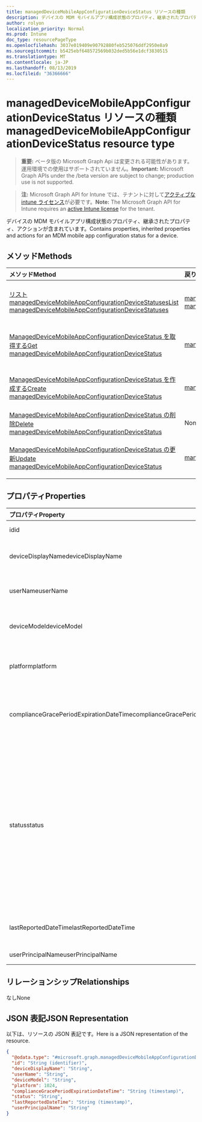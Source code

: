 ```yaml
---
title: managedDeviceMobileAppConfigurationDeviceStatus リソースの種類
description: デバイスの MDM モバイルアプリ構成状態のプロパティ、継承されたプロパティ、アクションが含まれています。
author: rolyon
localization_priority: Normal
ms.prod: Intune
doc_type: resourcePageType
ms.openlocfilehash: 3037e019409e90792880feb525076ddf2950e8a9
ms.sourcegitcommit: b5425ebf648572569b032ded5b56e1dcf3830515
ms.translationtype: MT
ms.contentlocale: ja-JP
ms.lasthandoff: 08/13/2019
ms.locfileid: "36366666"
---
```

# <a name="manageddevicemobileappconfigurationdevicestatus-resource-type"></a><span data-ttu-id="1db0c-103">managedDeviceMobileAppConfigurationDeviceStatus リソースの種類</span><span class="sxs-lookup"><span data-stu-id="1db0c-103">managedDeviceMobileAppConfigurationDeviceStatus resource type</span></span>

> <span data-ttu-id="1db0c-104">**重要:** ベータ版の Microsoft Graph Api は変更される可能性があります。運用環境での使用はサポートされていません。</span><span class="sxs-lookup"><span data-stu-id="1db0c-104">**Important:** Microsoft Graph APIs under the /beta version are subject to change; production use is not supported.</span></span>

> <span data-ttu-id="1db0c-105">**注:** Microsoft Graph API for Intune では、テナントに対して[アクティブな intune ライセンス](https://go.microsoft.com/fwlink/?linkid=839381)が必要です。</span><span class="sxs-lookup"><span data-stu-id="1db0c-105">**Note:** The Microsoft Graph API for Intune requires an [active Intune license](https://go.microsoft.com/fwlink/?linkid=839381) for the tenant.</span></span>

<span data-ttu-id="1db0c-106">デバイスの MDM モバイルアプリ構成状態のプロパティ、継承されたプロパティ、アクションが含まれています。</span><span class="sxs-lookup"><span data-stu-id="1db0c-106">Contains properties, inherited properties and actions for an MDM mobile app configuration status for a device.</span></span>

## <a name="methods"></a><span data-ttu-id="1db0c-107">メソッド</span><span class="sxs-lookup"><span data-stu-id="1db0c-107">Methods</span></span>
|<span data-ttu-id="1db0c-108">メソッド</span><span class="sxs-lookup"><span data-stu-id="1db0c-108">Method</span></span>|<span data-ttu-id="1db0c-109">戻り値の型</span><span class="sxs-lookup"><span data-stu-id="1db0c-109">Return Type</span></span>|<span data-ttu-id="1db0c-110">説明</span><span class="sxs-lookup"><span data-stu-id="1db0c-110">Description</span></span>|
|:---|:---|:---|
|[<span data-ttu-id="1db0c-111">リスト managedDeviceMobileAppConfigurationDeviceStatuses</span><span class="sxs-lookup"><span data-stu-id="1db0c-111">List managedDeviceMobileAppConfigurationDeviceStatuses</span></span>](../api/intune-apps-manageddevicemobileappconfigurationdevicestatus-list.md)|<span data-ttu-id="1db0c-112">[managedDeviceMobileAppConfigurationDeviceStatus](../resources/intune-apps-manageddevicemobileappconfigurationdevicestatus.md)コレクション</span><span class="sxs-lookup"><span data-stu-id="1db0c-112">[managedDeviceMobileAppConfigurationDeviceStatus](../resources/intune-apps-manageddevicemobileappconfigurationdevicestatus.md) collection</span></span>|<span data-ttu-id="1db0c-113">[ManagedDeviceMobileAppConfigurationDeviceStatus](../resources/intune-apps-manageddevicemobileappconfigurationdevicestatus.md)オブジェクトのプロパティとリレーションシップをリストします。</span><span class="sxs-lookup"><span data-stu-id="1db0c-113">List properties and relationships of the [managedDeviceMobileAppConfigurationDeviceStatus](../resources/intune-apps-manageddevicemobileappconfigurationdevicestatus.md) objects.</span></span>|
|[<span data-ttu-id="1db0c-114">ManagedDeviceMobileAppConfigurationDeviceStatus を取得する</span><span class="sxs-lookup"><span data-stu-id="1db0c-114">Get managedDeviceMobileAppConfigurationDeviceStatus</span></span>](../api/intune-apps-manageddevicemobileappconfigurationdevicestatus-get.md)|[<span data-ttu-id="1db0c-115">managedDeviceMobileAppConfigurationDeviceStatus</span><span class="sxs-lookup"><span data-stu-id="1db0c-115">managedDeviceMobileAppConfigurationDeviceStatus</span></span>](../resources/intune-apps-manageddevicemobileappconfigurationdevicestatus.md)|<span data-ttu-id="1db0c-116">[ManagedDeviceMobileAppConfigurationDeviceStatus](../resources/intune-apps-manageddevicemobileappconfigurationdevicestatus.md)オブジェクトのプロパティとリレーションシップを読み取ります。</span><span class="sxs-lookup"><span data-stu-id="1db0c-116">Read properties and relationships of the [managedDeviceMobileAppConfigurationDeviceStatus](../resources/intune-apps-manageddevicemobileappconfigurationdevicestatus.md) object.</span></span>|
|[<span data-ttu-id="1db0c-117">ManagedDeviceMobileAppConfigurationDeviceStatus を作成する</span><span class="sxs-lookup"><span data-stu-id="1db0c-117">Create managedDeviceMobileAppConfigurationDeviceStatus</span></span>](../api/intune-apps-manageddevicemobileappconfigurationdevicestatus-create.md)|[<span data-ttu-id="1db0c-118">managedDeviceMobileAppConfigurationDeviceStatus</span><span class="sxs-lookup"><span data-stu-id="1db0c-118">managedDeviceMobileAppConfigurationDeviceStatus</span></span>](../resources/intune-apps-manageddevicemobileappconfigurationdevicestatus.md)|<span data-ttu-id="1db0c-119">新しい[managedDeviceMobileAppConfigurationDeviceStatus](../resources/intune-apps-manageddevicemobileappconfigurationdevicestatus.md)オブジェクトを作成します。</span><span class="sxs-lookup"><span data-stu-id="1db0c-119">Create a new [managedDeviceMobileAppConfigurationDeviceStatus](../resources/intune-apps-manageddevicemobileappconfigurationdevicestatus.md) object.</span></span>|
|[<span data-ttu-id="1db0c-120">ManagedDeviceMobileAppConfigurationDeviceStatus の削除</span><span class="sxs-lookup"><span data-stu-id="1db0c-120">Delete managedDeviceMobileAppConfigurationDeviceStatus</span></span>](../api/intune-apps-manageddevicemobileappconfigurationdevicestatus-delete.md)|<span data-ttu-id="1db0c-121">None</span><span class="sxs-lookup"><span data-stu-id="1db0c-121">None</span></span>|<span data-ttu-id="1db0c-122">[ManagedDeviceMobileAppConfigurationDeviceStatus](../resources/intune-apps-manageddevicemobileappconfigurationdevicestatus.md)を削除します。</span><span class="sxs-lookup"><span data-stu-id="1db0c-122">Deletes a [managedDeviceMobileAppConfigurationDeviceStatus](../resources/intune-apps-manageddevicemobileappconfigurationdevicestatus.md).</span></span>|
|[<span data-ttu-id="1db0c-123">ManagedDeviceMobileAppConfigurationDeviceStatus の更新</span><span class="sxs-lookup"><span data-stu-id="1db0c-123">Update managedDeviceMobileAppConfigurationDeviceStatus</span></span>](../api/intune-apps-manageddevicemobileappconfigurationdevicestatus-update.md)|[<span data-ttu-id="1db0c-124">managedDeviceMobileAppConfigurationDeviceStatus</span><span class="sxs-lookup"><span data-stu-id="1db0c-124">managedDeviceMobileAppConfigurationDeviceStatus</span></span>](../resources/intune-apps-manageddevicemobileappconfigurationdevicestatus.md)|<span data-ttu-id="1db0c-125">[ManagedDeviceMobileAppConfigurationDeviceStatus](../resources/intune-apps-manageddevicemobileappconfigurationdevicestatus.md)オブジェクトのプロパティを更新します。</span><span class="sxs-lookup"><span data-stu-id="1db0c-125">Update the properties of a [managedDeviceMobileAppConfigurationDeviceStatus](../resources/intune-apps-manageddevicemobileappconfigurationdevicestatus.md) object.</span></span>|

## <a name="properties"></a><span data-ttu-id="1db0c-126">プロパティ</span><span class="sxs-lookup"><span data-stu-id="1db0c-126">Properties</span></span>
|<span data-ttu-id="1db0c-127">プロパティ</span><span class="sxs-lookup"><span data-stu-id="1db0c-127">Property</span></span>|<span data-ttu-id="1db0c-128">型</span><span class="sxs-lookup"><span data-stu-id="1db0c-128">Type</span></span>|<span data-ttu-id="1db0c-129">説明</span><span class="sxs-lookup"><span data-stu-id="1db0c-129">Description</span></span>|
|:---|:---|:---|
|<span data-ttu-id="1db0c-130">id</span><span class="sxs-lookup"><span data-stu-id="1db0c-130">id</span></span>|<span data-ttu-id="1db0c-131">文字列</span><span class="sxs-lookup"><span data-stu-id="1db0c-131">String</span></span>|<span data-ttu-id="1db0c-132">エンティティのキー。</span><span class="sxs-lookup"><span data-stu-id="1db0c-132">Key of the entity.</span></span>|
|<span data-ttu-id="1db0c-133">deviceDisplayName</span><span class="sxs-lookup"><span data-stu-id="1db0c-133">deviceDisplayName</span></span>|<span data-ttu-id="1db0c-134">String</span><span class="sxs-lookup"><span data-stu-id="1db0c-134">String</span></span>|<span data-ttu-id="1db0c-135">DevicePolicyStatus のデバイス名。</span><span class="sxs-lookup"><span data-stu-id="1db0c-135">Device name of the DevicePolicyStatus.</span></span>|
|<span data-ttu-id="1db0c-136">userName</span><span class="sxs-lookup"><span data-stu-id="1db0c-136">userName</span></span>|<span data-ttu-id="1db0c-137">文字列型 (String)</span><span class="sxs-lookup"><span data-stu-id="1db0c-137">String</span></span>|<span data-ttu-id="1db0c-138">レポートされているユーザー名</span><span class="sxs-lookup"><span data-stu-id="1db0c-138">The User Name that is being reported</span></span>|
|<span data-ttu-id="1db0c-139">deviceModel</span><span class="sxs-lookup"><span data-stu-id="1db0c-139">deviceModel</span></span>|<span data-ttu-id="1db0c-140">String</span><span class="sxs-lookup"><span data-stu-id="1db0c-140">String</span></span>|<span data-ttu-id="1db0c-141">レポートされているデバイス モデル</span><span class="sxs-lookup"><span data-stu-id="1db0c-141">The device model that is being reported</span></span>|
|<span data-ttu-id="1db0c-142">platform</span><span class="sxs-lookup"><span data-stu-id="1db0c-142">platform</span></span>|<span data-ttu-id="1db0c-143">Int32</span><span class="sxs-lookup"><span data-stu-id="1db0c-143">Int32</span></span>|<span data-ttu-id="1db0c-144">レポートされているデバイスのプラットフォーム</span><span class="sxs-lookup"><span data-stu-id="1db0c-144">Platform of the device that is being reported</span></span>|
|<span data-ttu-id="1db0c-145">complianceGracePeriodExpirationDateTime</span><span class="sxs-lookup"><span data-stu-id="1db0c-145">complianceGracePeriodExpirationDateTime</span></span>|<span data-ttu-id="1db0c-146">DateTimeOffset</span><span class="sxs-lookup"><span data-stu-id="1db0c-146">DateTimeOffset</span></span>|<span data-ttu-id="1db0c-147">デバイス コンプライアンスの猶予期間が過ぎる DateTime</span><span class="sxs-lookup"><span data-stu-id="1db0c-147">The DateTime when device compliance grace period expires</span></span>|
|<span data-ttu-id="1db0c-148">status</span><span class="sxs-lookup"><span data-stu-id="1db0c-148">status</span></span>|[<span data-ttu-id="1db0c-149">complianceStatus</span><span class="sxs-lookup"><span data-stu-id="1db0c-149">complianceStatus</span></span>](../resources/intune-shared-compliancestatus.md)|<span data-ttu-id="1db0c-150">ポリシー レポートのコンプライアンスの状態。</span><span class="sxs-lookup"><span data-stu-id="1db0c-150">Compliance status of the policy report.</span></span> <span data-ttu-id="1db0c-151">可能な値は、`unknown`、`notApplicable`、`compliant`、`remediated`、`nonCompliant`、`error`、`conflict`、`notAssigned` です。</span><span class="sxs-lookup"><span data-stu-id="1db0c-151">Possible values are: `unknown`, `notApplicable`, `compliant`, `remediated`, `nonCompliant`, `error`, `conflict`, `notAssigned`.</span></span>|
|<span data-ttu-id="1db0c-152">lastReportedDateTime</span><span class="sxs-lookup"><span data-stu-id="1db0c-152">lastReportedDateTime</span></span>|<span data-ttu-id="1db0c-153">DateTimeOffset</span><span class="sxs-lookup"><span data-stu-id="1db0c-153">DateTimeOffset</span></span>|<span data-ttu-id="1db0c-154">ポリシー レポートの最終変更日時。</span><span class="sxs-lookup"><span data-stu-id="1db0c-154">Last modified date time of the policy report.</span></span>|
|<span data-ttu-id="1db0c-155">userPrincipalName</span><span class="sxs-lookup"><span data-stu-id="1db0c-155">userPrincipalName</span></span>|<span data-ttu-id="1db0c-156">String</span><span class="sxs-lookup"><span data-stu-id="1db0c-156">String</span></span>|<span data-ttu-id="1db0c-157">UserPrincipalName。</span><span class="sxs-lookup"><span data-stu-id="1db0c-157">UserPrincipalName.</span></span>|

## <a name="relationships"></a><span data-ttu-id="1db0c-158">リレーションシップ</span><span class="sxs-lookup"><span data-stu-id="1db0c-158">Relationships</span></span>
<span data-ttu-id="1db0c-159">なし</span><span class="sxs-lookup"><span data-stu-id="1db0c-159">None</span></span>

## <a name="json-representation"></a><span data-ttu-id="1db0c-160">JSON 表記</span><span class="sxs-lookup"><span data-stu-id="1db0c-160">JSON Representation</span></span>
<span data-ttu-id="1db0c-161">以下は、リソースの JSON 表記です。</span><span class="sxs-lookup"><span data-stu-id="1db0c-161">Here is a JSON representation of the resource.</span></span>
<!-- {
  "blockType": "resource",
  "keyProperty": "id",
  "@odata.type": "microsoft.graph.managedDeviceMobileAppConfigurationDeviceStatus"
}
-->
``` json
{
  "@odata.type": "#microsoft.graph.managedDeviceMobileAppConfigurationDeviceStatus",
  "id": "String (identifier)",
  "deviceDisplayName": "String",
  "userName": "String",
  "deviceModel": "String",
  "platform": 1024,
  "complianceGracePeriodExpirationDateTime": "String (timestamp)",
  "status": "String",
  "lastReportedDateTime": "String (timestamp)",
  "userPrincipalName": "String"
}
```



